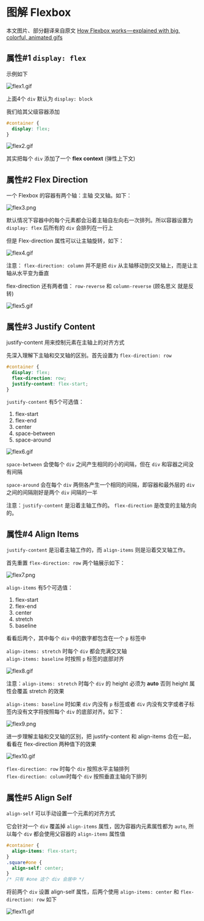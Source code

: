 # 图解 Flexbox

本文图片、部分翻译来自原文 [How Flexbox works — explained with big, colorful, animated gifs](https://medium.freecodecamp.com/an-animated-guide-to-flexbox-d280cf6afc35#.h4n9x6uv7)

## 属性#1 `display: flex`

示例如下

![flex1.gif](pic/flex1.gif)

上面4个 `div` 默认为 `display: block`

我们给其父级容器添加 

```css
#container {
  display: flex;
}
```

![flex2.gif](pic/flex2.gif)

其实把每个 `div` 添加了一个 **flex context**  (弹性上下文)


## 属性#2 Flex Direction

一个 Flexbox 的容器有两个轴：主轴 交叉轴。如下：

![flex3.png](pic/flex3.png)

默认情况下容器中的每个元素都会沿着主轴自左向右一次排列。所以容器设置为 `display: flex` 后所有的 `div` 会排列在一行上

但是 Flex-direction 属性可以让主轴旋转，如下：

![flex4.gif](pic/flex4.gif)

注意： `flex-direction: column` 并不是把 `div` 从主轴移动到交叉轴上，而是让主轴从水平变为垂直

flex-direction 还有两者值： `row-reverse` 和 `column-reverse` (顾名思义 就是反转)

![flex5.gif](pic/flex5.gif)


## 属性#3 Justify Content

justify-content 用来控制元素在主轴上的对齐方式

先深入理解下主轴和交叉轴的区别。首先设置为 `flex-direction: row`

```css
#container {
  display: flex;
  flex-direction: row;
  justify-content: flex-start;
}
```

`justify-content` 有5个可选值：

1. flex-start
2. flex-end
3. center
4. space-between
5. space-around

![flex6.gif](pic/flex6.gif)

`space-between` 会使每个 `div` 之间产生相同的小的间隔，但在 `div` 和容器之间没有间隔

`space-around` 会在每个 `div` 两侧各产生一个相同的间隔，即容器和最外层的 `div` 之间的间隔刚好是两个 `div` 间隔的一半

注意：`justify-content` 是沿着主轴工作的。 `flex-direction` 是改变的主轴方向的。

## 属性#4 Align Items

`justify-content` 是沿着主轴工作的，而 `align-items` 则是沿着交叉轴工作。

首先重置 `flex-direction: row` 两个轴展示如下：

![flex7.png](pic/flex3.png)

`align-items` 有5个可选值：

1. flex-start
2. flex-end
3. center
4. stretch
5. baseline

看看后两个，其中每个 `div` 中的数字都包含在一个 `p` 标签中 

`align-items: stretch` 时每个 `div` 都会充满交叉轴  
`align-items: baseline` 时按照 `p` 标签的底部对齐

![flex8.gif](pic/flex8.gif)

注意：`align-items: stretch` 时每个 `div` 的 height 必须为 **auto** 否则 height 属性会覆盖 stretch 的效果

`align-items: baseline` 时如果 `div` 内没有 `p` 标签或者 `div` 内没有文字或者子标签内没有文字将按照每个 `div` 的底部对齐。如下：

![flex9.png](pic/flex9.png)


进一步理解主轴和交叉轴的区别，把 justify-content 和 align-items 合在一起，看看在 flex-direction 两种值下的效果

![flex10.gif](pic/flex10.gif)

`flex-direction: row` 时每个 `div` 按照水平主轴排列  
`flex-direction: column`时每个 `div` 按照垂直主轴向下排列


## 属性#5 Align Self

`align-self` 可以手动设置一个元素的对齐方式

它会针对一个 `div` 覆盖掉 `align-items` 属性，因为容器内元素属性都为 `auto`, 所以每个 `div` 都会使用父容器的 `align-items` 属性值

```css
#container {
  align-items: flex-start;
}
.square#one {
  align-self: center;
}
/* 只有 #one 这个 div 会居中 */
```

将前两个 `div` 设置 align-self 属性，后两个使用 `align-items: center` 和 `flex-direction: row` 如下

![flex11.gif](pic/flex11.gif)


